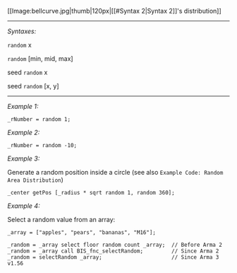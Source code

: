 [[Image:bellcurve.jpg|thumb|120px|[[#Syntax 2|Syntax&nbsp;2]]'s distribution]]


---
*Syntaxes:*

`random` x

`random` [min, mid, max]

seed `random` x

seed `random` [x, y]

---
*Example 1:*

```sqf
_rNumber = random 1;
```

*Example 2:*

```sqf
_rNumber = random -10;
```

*Example 3:*

Generate a random position inside a circle (see also `Example Code: Random Area Distribution`)

```sqf
_center getPos [_radius * sqrt random 1, random 360];
```

*Example 4:*

Select a random value from an array:

```sqf
_array = ["apples", "pears", "bananas", "M16"];

_random = _array select floor random count _array;	// Before Arma 2
_random = _array call BIS_fnc_selectRandom;			// Since Arma 2
_random = selectRandom _array;						// Since Arma 3 v1.56
```